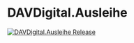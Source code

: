 # DAVDigital.Ausleihe
[![DAVDigital.Ausleihe Release](https://github.com/kinnajowa/DAVDigital.Ausleihe/actions/workflows/dotnet-desktop.yml/badge.svg)](https://github.com/kinnajowa/DAVDigital.Ausleihe/actions/workflows/dotnet-desktop.yml)
